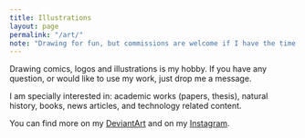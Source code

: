 ```yaml
---
title: Illustrations
layout: page
permalink: "/art/"
note: "Drawing for fun, but commissions are welcome if I have the time."
---
```


<div class="ui images">
    <a href="/art/alonzo-and-lambda/">
        <div class="ui image sprite-thumbs-thumb-alonzo_and_lambda_by_kinow-d5tqvau"></div>
    </a>
    <a href="/art/jean-luc-picard/">
        <div class="ui image sprite-thumbs-thumb-jean-luc-picard-original-size"></div>
    </a>
    <a href="/art/daienny-lima/">
        <div class="ui image sprite-thumbs-thumb-daienny-lima-compare"></div>
    </a>
    <a href="/art/stink-bug/">
        <div class="ui image sprite-thumbs-thumb-stink-bug-smaller"></div>
    </a>
</div>

Drawing comics, logos and illustrations is my hobby. If you have any question, or would like to use my work,
just drop me a message.

<div class="ui images">
    <a href="/art/dog/">
        <div class="ui image sprite-thumbs-thumb-dog"></div>
    </a>
    <a href="/art/o-corvo/">
        <div class="ui image sprite-thumbs-thumb-o-corvo"></div>
    </a>
    <a href="/art/southern-royal-albatross/">
        <div class="ui image sprite-thumbs-thumb-southern-royal-albatross"></div>
    </a>
    <a href="/art/terra-celta-elcio/">
        <div class="ui image sprite-thumbs-thumb-terra_celta_s_vocal_elcio_by_kinow-dau42sh"></div>
    </a>
</div>

I am specially interested in: academic works (papers, thesis), natural history, books, news articles,
and technology related content.

<div class="ui images">
    <a href="/art/plane1/">
        <div class="ui image sprite-thumbs-thumb-plane1"></div>
    </a>
    <a href="/art/simone/">
        <div class="ui image sprite-thumbs-thumb-simone"></div>
    </a>
    <a href="/art/green-skull/">
        <div class="ui image sprite-thumbs-thumb-green-skull-full"></div>
    </a>
</div>

You can find more on my <a href="http://kinow.deviantart.com/gallery/">DeviantArt</a> and on my
<a href="https://www.instagram.com/brunokinoshita/">Instagram</a>.

<div class="ui images">
    <a href="/art/domestic-violence/">
        <div class="ui image sprite-thumbs-thumb-domestic-violence"></div>
    </a>
    <a href="/art/royal-spoonbill/">
        <div class="ui image sprite-thumbs-thumb-royal-spoonbill"></div>
    </a>
    <a href="/art/old-hands/">
        <div class="ui image sprite-thumbs-thumb-old-hands"></div>
    </a>
    <a href="/art/cave/">
        <div class="ui image sprite-thumbs-thumb-cave"></div>
    </a>
    <a href="/art/doggo-white/">
        <div class="ui image sprite-thumbs-thumb-doggo-white"></div>
    </a>
    <a href="/art/galpao-bras/">
        <div class="ui image sprite-thumbs-thumb-galpao-bras"></div>
    </a>
    <a href="/art/kelvin-diesel-engine/">
        <div class="ui image sprite-thumbs-thumb-kelvin-diesel-engine"></div>
    </a>
    <a href="/art/woman-looking-01/">
        <div class="ui image sprite-thumbs-thumb-woman-looking-01"></div>
    </a>
    <a href="/art/zatoichi-crying-1/">
        <div class="ui image sprite-thumbs-thumb-zatoichi-crying-1"></div>
    </a>
</div>
